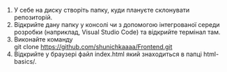1. У себе на диску створіть папку, куди плануєте склонувати репозиторій.
2. Відкрийте дану папку у консолі чи з допомогою інтегрованої середи розробки (наприклад, Visual Studio Code) та відкрийте термінал там.
3. Виконайте команду  
   git clone https://github.com/shunichkaaaa/Frontend.git
4. Відкрийте у браузері файл index.html який знаходиться в папці html-basics/.

